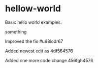 # hellow-world

Basic hello world examples.


something

Improved the fix #u68iodr67


Added newest edit as 4df564576


Added one more code change 456fgh4576
